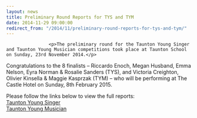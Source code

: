 ```yaml
---
layout: news
title: Preliminary Round Reports for TYS and TYM
date: 2014-11-29 09:00:00
redirect_from: "/2014/11/preliminary-round-reports-for-tys-and-tym/"
---
```

<section>

                    
                    <p>The preliminary round for the Taunton Young Singer and Taunton Young Musician competitions took place at Taunton School on Sunday, 23rd November 2014.</p>
<p>Congratulations to the 8 finalists &#8211; Riccardo Enoch, Megan Husband, Emma Nelson, Eyra Norman &#038; Rosalie Sanders (TYS), and Victoria Creighton, Olivier Kinsella &#038; Maggie Kasprzak (TYM) &#8211; who will be performing at The Castle Hotel on Sunday, 8th February 2015.</p>
<p>Please follow the links below to view the full reports:<br />
<a href="/events/music-festival/taunton-young-singer/" title="Taunton Young Singer">Taunton Young Singer</a><br />
<a href="/events/music-festival/taunton-young-musician/" title="Taunton Young Musician">Taunton Young Musician</a></p>

                
</section>
